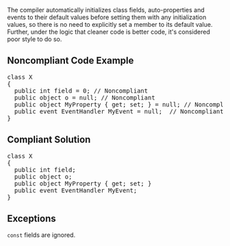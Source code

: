The compiler automatically initializes class fields, auto-properties and events to their default values before setting them with any initialization
values, so there is no need to explicitly set a member to its default value. Further, under the logic that cleaner code is better code, it's
considered poor style to do so.

## Noncompliant Code Example

<pre>
class X
{
  public int field = 0; // Noncompliant
  public object o = null; // Noncompliant
  public object MyProperty { get; set; } = null; // Noncompliant
  public event EventHandler MyEvent = null;  // Noncompliant
}
</pre>

## Compliant Solution

<pre>
class X
{
  public int field;
  public object o;
  public object MyProperty { get; set; }
  public event EventHandler MyEvent;
}
</pre>

## Exceptions

`const` fields are ignored.